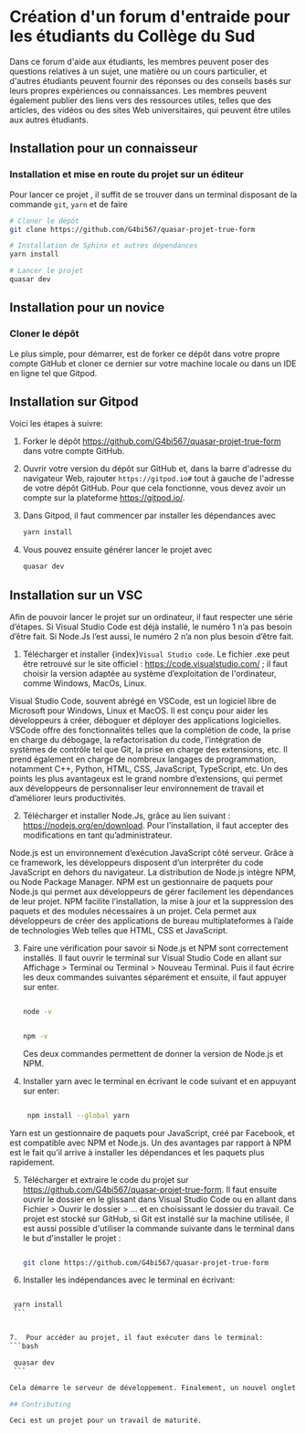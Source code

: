 # Création d'un forum d'entraide pour les étudiants du Collège du Sud

Dans ce forum d'aide aux étudiants, les membres peuvent poser des questions relatives à un sujet, une matière ou un cours particulier, et d'autres étudiants peuvent fournir des réponses ou des conseils basés sur leurs propres expériences ou connaissances. Les membres peuvent également publier des liens vers des ressources utiles, telles que des articles, des vidéos ou des sites Web universitaires, qui peuvent être utiles aux autres étudiants.

## Installation pour un connaisseur

### Installation et mise en route du projet sur un éditeur

Pour lancer ce projet , il suffit de se trouver dans un terminal disposant de la commande `git`, `yarn` et de faire

```bash
# Cloner le dépôt
git clone https://github.com/G4bi567/quasar-projet-true-form

# Installation de Sphinx et autres dépendances
yarn install

# Lancer le projet
quasar dev
```

## Installation pour un novice

### Cloner le dépôt

Le plus simple, pour démarrer, est de forker ce dépôt dans votre propre compte
GitHub et cloner ce dernier sur votre machine locale ou dans un IDE en ligne tel que Gitpod.

## Installation sur Gitpod

Voici les étapes à suivre:

1. Forker le dépôt https://github.com/G4bi567/quasar-projet-true-form dans
   votre compte GitHub.

2. Ouvrir votre version du dépôt sur GitHub et, dans la barre d'adresse du
   navigateur Web, rajouter `https://gitpod.io#` tout à gauche de l'adresse de
   votre dépôt GitHub. Pour que cela fonctionne, vous devez avoir un compte sur la plateforme https://gitpod.io/.

3. Dans Gitpod, il faut commencer par installer les dépendances avec

   ```bash
   yarn install
   ```

4. Vous pouvez ensuite générer lancer le projet avec

   ```bash
   quasar dev
   ```

## Installation sur un VSC

Afin de pouvoir lancer le projet sur un ordinateur, il faut respecter une série d’étapes. Si Visual Studio Code est déjà installé, le numéro 1 n’a pas besoin d’être fait. Si Node.Js l’est aussi, le numéro 2 n’a non plus besoin d’être fait.

1. Télécharger et installer {index}`Visual Studio code`. Le fichier .exe peut être retrouvé sur le site officiel : https://code.visualstudio.com/ ; il faut choisir la version adaptée au système d’exploitation de l'ordinateur, comme Windows, MacOs, Linux.

Visual Studio Code, souvent abrégé en VSCode, est un logiciel libre de Microsoft pour Windows, Linux et MacOS. Il est conçu pour aider les développeurs à créer, déboguer et déployer des applications logicielles. VSCode offre des fonctionnalités telles que la complétion de code, la prise en charge du débogage, la refactorisation du code, l’intégration de systèmes de contrôle tel que Git, la prise en charge des extensions, etc. Il prend également en charge de nombreux langages de programmation, notamment C++, Python, HTML, CSS, JavaScript, TypeScript, etc. Un des points les plus avantageux est le grand nombre d’extensions, qui permet aux développeurs de personnaliser leur environnement de travail et d’améliorer leurs productivités.

2. Télécharger et installer Node.Js, grâce au lien suivant : https://nodejs.org/en/download.
   Pour l’installation, il faut accepter des modifications en tant qu’administrateur.

Node.js est un environnement d’exécution JavaScript côté serveur. Grâce à ce framework, les développeurs disposent d’un interpréter du code JavaScript en dehors du navigateur. La distribution de Node.js intègre NPM, ou Node Package Manager. NPM est un gestionnaire de paquets pour Node.js qui permet aux développeurs de gérer facilement les dépendances de leur projet. NPM facilite l’installation, la mise à jour et la suppression des paquets et des modules nécessaires à un projet. Cela permet aux développeurs de créer des applications de bureau multiplateformes à l’aide de technologies Web telles que HTML, CSS et JavaScript.

3. Faire une vérification pour savoir si Node.js et NPM sont correctement installés. Il faut ouvrir le terminal sur Visual Studio Code en allant sur Affichage > Terminal ou Terminal > Nouveau Terminal. Puis il faut écrire les deux commandes suivantes séparément et ensuite, il faut appuyer sur enter.

   ```bash

   node -v

   ```

   ```bash

   npm -v

   ```

   Ces deux commandes permettent de donner la version de Node.js et NPM.

4. Installer yarn avec le terminal en écrivant le code suivant et en appuyant sur enter:

   ```bash

	npm install --global yarn

	```

Yarn est un gestionnaire de paquets pour JavaScript, créé par Facebook, et est compatible avec NPM et Node.js. Un des avantages par rapport à NPM est le fait qu’il arrive à installer les dépendances et les paquets plus rapidement.

5. Télécharger et extraire le code du projet sur https://github.com/G4bi567/quasar-projet-true-form. Il faut ensuite ouvrir le dossier en le glissant dans Visual Studio Code ou en allant dans Fichier > Ouvrir le dossier > ... et en choisissant le dossier du travail. Ce projet est stocké sur GitHub, si Git est installé sur la machine utilisée, il est aussi possible d'utiliser la commande suivante dans le terminal dans le but d'installer le projet :

	```bash

	git clone https://github.com/G4bi567/quasar-projet-true-form

	```

6.	Installer les indépendances avec le terminal en écrivant:
   ```bash

	yarn install
	```


7.	Pour accéder au projet, il faut exécuter dans le terminal:
   ```bash

	quasar dev
	```

Cela démarre le serveur de développement. Finalement, un nouvel onglet s’ouvre. Cependant si rien ne s’ouvre, il faut appuyer sur « ctrl +click » dans le terminal sur http://localhost... .

## Contributing

Ceci est un projet pour un travail de maturité.

